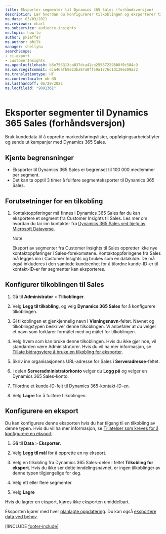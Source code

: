 ```yaml
---
title: Eksporter segmenter til Dynamics 365 Sales (forhåndsversjon)
description: Lær hvordan du konfigurerer tilkoblingen og eksporterer til Dynamics 365 Sales.
ms.date: 03/03/2021
ms.reviewer: mhart
ms.subservice: audience-insights
ms.topic: how-to
author: pkieffer
ms.author: philk
manager: shellyha
searchScope:
- ci-export
- customerInsights
ms.openlocfilehash: b8e756313ca037dca41cb25587229808f0c584c9
ms.sourcegitcommit: dca46afb9e23ba87a0ff59a1776c1d139e209a32
ms.translationtype: HT
ms.contentlocale: nb-NO
ms.lasthandoff: 06/29/2022
ms.locfileid: "9081361"
---
```

# <a name="export-segments-to-dynamics-365-sales-preview"></a>Eksporter segmenter til Dynamics 365 Sales (forhåndsversjon)

Bruk kundedata til å opprette markedsføringslister, oppfølgingsarbeidsflyter og sende ut kampanjer med Dynamics 365 Sales.

## <a name="known-limitations"></a>Kjente begrensninger

- Eksporter til Dynamics 365 Sales er begrenset til 100 000 medlemmer per segment.
- Det kan ta opptil 3 timer å fullføre segmenteksporter til Dynamics 365 Sales. 

## <a name="prerequisite-for-connection"></a>Forutsetninger for en tilkobling

1. Kontaktoppføringer må finnes i Dynamics 365 Sales før du kan eksportere et segment fra Customer Insights til Sales. Les mer om hvordan du tar inn kontakter fra [Dynamics 365 Sales ved hjelp av Microsoft Dataverse](connect-dataverse-managed-lake.md).

   > [!NOTE]
   > Eksport av segmenter fra Customer Insights til Sales oppretter ikke nye kontaktoppføringer i Sales-forekomstene. Kontaktoppføringene fra Sales må legges inn i Customer Insights og brukes som en datakilde. De må også inkluderes i den samlede kundeenhet for å tilordne kunde-ID-er til kontakt-ID-er før segmenter kan eksporteres.

## <a name="set-up-the-connection-to-sales"></a>Konfigurer tilkoblingen til Sales

1. Gå til **Administrator** > **Tilkoblinger**.

1. Velg **Legg til tilkobling**, og velg **Dynamics 365 Sales** for å konfigurere tilkoblingen.

1. Gi tilkoblingen et gjenkjennelig navn i **Visningsnavn**-feltet. Navnet og tilkoblingstypen beskriver denne tilkoblingen. Vi anbefaler at du velger et navn som forklarer formålet med og målet for tilkoblingen.

1. Velg hvem som kan bruke denne tilkoblingen. Hvis du ikke gjør noe, vil standarden være Administratorer. Hvis du vil ha mer informasjon, se [Tillate bidragsytere å bruke en tilkobling for eksporter](connections.md#allow-contributors-to-use-a-connection-for-exports).

1. Skriv inn organisasjonens URL-adresse for Sales i **Serveradresse**-feltet.

1. I delen **Serveradministratorkonto** velger du **Logg på** og velger en Dynamics 365 Sales-konto.

1. Tilordne et kunde-ID-felt til Dynamics 365-kontakt-ID-en.

1. Velg **Lagre** for å fullføre tilkoblingen. 

## <a name="configure-an-export"></a>Konfigurere en eksport

Du kan konfigurere denne eksporten hvis du har tilgang til en tilkobling av denne typen. Hvis du vil ha mer informasjon, se [Tillatelser som kreves for å konfigurere en eksport](export-destinations.md#set-up-a-new-export).

1. Gå til **Data** > **Eksporter**.

1. Velg **Legg til mål** for å opprette en ny eksport.

1. Velg en tilkobling fra Dynamics 365 Sales-delen i feltet **Tilkobling for eksport**. Hvis du ikke ser dette inndelingsnavnet, er ingen tilkoblinger av denne typen tilgjengelige for deg.

1. Velg ett eller flere segmenter.

1. Velg **Lagre**

Hvis du lagrer en eksport, kjøres ikke eksporten umiddelbart.

Eksporten kjører med hver [planlagte oppdatering](system.md#schedule-tab). Du kan også [eksportere data ved behov](export-destinations.md#run-exports-on-demand). 

[!INCLUDE [footer-include](includes/footer-banner.md)]
